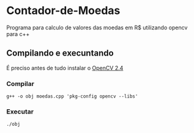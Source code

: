 # Contador-de-Moedas
Programa para calculo de valores das moedas em R$ utilizando opencv para c++

## Compilando e execuntando
É preciso antes de tudo instalar o [OpenCV 2.4](http://opencv.org)
### Compilar
`g++ -o obj moedas.cpp 'pkg-config opencv --libs'`
### Executar
`./obj`
